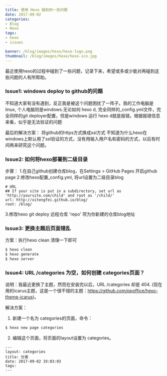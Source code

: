 ```yaml
---
title: 使用 Hexo 碰到的一些问题
date: 2017-09-02
categories:
- Blog
- Hexo
tags:
- hexo
- issues

banner: /blog/images/hexo/hexo-logo.png
thumbnail: /blog/images/hexo/hexo-ico.jpg
---
```


最近使用hexo的过程中碰到了一些问题，记录下来，希望或多或少能对再碰到这些问题的人有所帮助。

<!-- more -->

### Issue1: windows deploy to github的问题
不知道大家有没有遇到，反正我是被这个问题困扰了一阵子。我的工作电脑是linux, 个人电脑则是windows.无论如何 hexo d, 完全同样的_config.yml文件，完全同样的git deployer配置，但是windows 运行 hexo d就是报错。根据报错信息来看，似乎是无法验证的问题

最后的解决方案：
将github的https方式换成ssl方式
不知道为什么hexo在windows上默认用了ssl验证的方式，没有用输入用户名和密码的方式，以后有时间再来研究这个问题。


### Issue2: 如何将hexo部署到二级目录
步骤：
1.在自己github创建仓库blog，在Settings > GitHub Pages 开启github page
2.修改hexo配置_config.yml, 将url设置为二级目录blog
```
# URL
## If your site is put in a subdirectory, set url as 'http://yoursite.com/child' and root as '/child/'
url: http://xitengfei.github.io/blog/
root: /blog/
```
3.修改hexo git deploy 远程仓库 'repo' 项为你新建的仓库blog地址

### Issue3: 更换主题后页面错乱
方案：执行hexo clean 清理一下即可
``` bash
$ hexo clean
$ hexo generate
$ hexo server
```

### Issue4: URL /categories 为空，如何创建 categories页面？

说明：我最近更换了主题，然而在安装完以后，URL /categories 却是 404. (现在用的icarus主题，这是一个很不错的主题：<https://github.com/ppoffice/hexo-theme-icarus>)。 

解决方案：
1. 新建一个名为 categories的页面，命令：
``` bash
$ hexo new page categories
```
2. 编辑这个页面，将页面的layout设置为 categories。
```
---
layout: categories
title: 分类
date: 2017-09-02 19:03:03
tags:
---
```